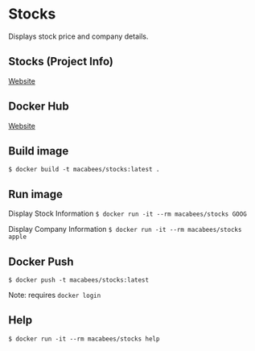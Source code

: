 # Stocks
Displays stock price and company details.

## Stocks (Project Info)
[Website](https://github.com/alexanderepstein/Bash-Snippets)

## Docker Hub
[Website](https://hub.docker.com/r/macabees/stocks/)

## Build image
`$ docker build -t macabees/stocks:latest .`

## Run image
Display Stock Information
`$ docker run -it --rm macabees/stocks GOOG`

Display Company Information
`$ docker run -it --rm macabees/stocks apple`

## Docker Push
`$ docker push -t macabees/stocks:latest`

Note: requires `docker login`

## Help
`$ docker run -it --rm macabees/stocks help`
